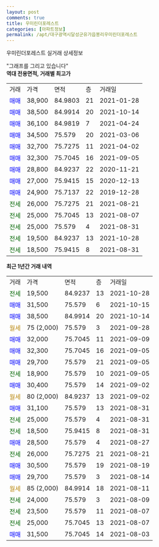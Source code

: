 ```yaml
---
layout: post
comments: true
title: 우미린더포레스트
categories: [아파트정보]
permalink: /apt/대구광역시달성군유가읍봉리우미린더포레스트
---
```


우미린더포레스트 실거래 상세정보

<script type="text/javascript">
  google.charts.load('current', {'packages':['line', 'corechart']});
  google.charts.setOnLoadCallback(drawChart);

  function drawChart() {
    var data = new google.visualization.DataTable();
    data.addColumn('date', '거래일');
    data.addColumn('number', "매매");
    data.addColumn('number', "전세");
    data.addColumn('number', "전매");

    data.addRows([[new Date(Date.parse("2021-10-28")), null, 19500, null], [new Date(Date.parse("2021-10-15")), 31500, null, null], [new Date(Date.parse("2021-10-14")), 38500, null, null], [new Date(Date.parse("2021-09-28")), null, null, null], [new Date(Date.parse("2021-09-09")), 32000, null, null], [new Date(Date.parse("2021-09-05")), 32300, null, null], [new Date(Date.parse("2021-09-05")), 29700, null, null], [new Date(Date.parse("2021-09-05")), null, 18900, null], [new Date(Date.parse("2021-09-02")), 30400, null, null], [new Date(Date.parse("2021-09-02")), null, null, null], [new Date(Date.parse("2021-08-31")), 31100, null, null], [new Date(Date.parse("2021-08-31")), null, 25000, null], [new Date(Date.parse("2021-08-31")), null, 18500, null], [new Date(Date.parse("2021-08-27")), 28500, null, null], [new Date(Date.parse("2021-08-21")), null, 26000, null], [new Date(Date.parse("2021-08-19")), 30500, null, null], [new Date(Date.parse("2021-08-14")), 29700, null, null], [new Date(Date.parse("2021-08-11")), null, null, null], [new Date(Date.parse("2021-08-09")), null, 24000, null], [new Date(Date.parse("2021-08-07")), null, 23500, null], [new Date(Date.parse("2021-08-07")), null, 25000, null], [new Date(Date.parse("2021-08-03")), 31500, null, null]]);

    var options = {
      hAxis: {
        format: 'yyyy/MM/dd'
      },    
      lineWidth: 0,
      pointsVisible: true,    
      title: '최근 1년간 유형별 실거래가 분포',
      legend: { position: 'bottom' }
    };

    var formatter = new google.visualization.NumberFormat({pattern:'###,###'} );
    formatter.format(data, 1);
    formatter.format(data, 2);
    
    setTimeout(function() {
        var chart = new google.visualization.LineChart(document.getElementById('columnchart_material'));
        chart.draw(data, (options));
        document.getElementById('loading').style.display = 'none';
    }, 200);
  }
</script>


<div id="loading" style="z-index:20; display: block; margin-left: 0px">"그래프를 그리고 있습니다"</div>
<div id="columnchart_material" style="width: 95%; margin-left: 0px; display: block"></div>
<!-- contents start -->
<b>역대 전용면적, 거래별 최고가</b>
<table class="sortable">
    <tr>
      <td>거래</td>
      <td>가격</td>
      <td>면적</td>
      <td>층</td>
      <td>거래일</td>
    </tr>
        <tr>
          <td><a style="color: blue">매매</a></td>
          <td>38,900</td>
          <td>84.9803</td>
          <td>21</td>
          <td>2021-01-28</td>
        </tr>            <tr>
          <td><a style="color: blue">매매</a></td>
          <td>38,500</td>
          <td>84.9914</td>
          <td>20</td>
          <td>2021-10-14</td>
        </tr>            <tr>
          <td><a style="color: blue">매매</a></td>
          <td>36,100</td>
          <td>84.9819</td>
          <td>7</td>
          <td>2021-04-24</td>
        </tr>            <tr>
          <td><a style="color: blue">매매</a></td>
          <td>34,500</td>
          <td>75.579</td>
          <td>20</td>
          <td>2021-03-06</td>
        </tr>            <tr>
          <td><a style="color: blue">매매</a></td>
          <td>32,700</td>
          <td>75.7275</td>
          <td>11</td>
          <td>2021-04-02</td>
        </tr>            <tr>
          <td><a style="color: blue">매매</a></td>
          <td>32,300</td>
          <td>75.7045</td>
          <td>16</td>
          <td>2021-09-05</td>
        </tr>            <tr>
          <td><a style="color: blue">매매</a></td>
          <td>28,800</td>
          <td>84.9237</td>
          <td>22</td>
          <td>2020-11-21</td>
        </tr>            <tr>
          <td><a style="color: blue">매매</a></td>
          <td>27,000</td>
          <td>75.9415</td>
          <td>15</td>
          <td>2020-12-13</td>
        </tr>            <tr>
          <td><a style="color: blue">매매</a></td>
          <td>24,900</td>
          <td>75.7137</td>
          <td>22</td>
          <td>2019-12-28</td>
        </tr>        
        <tr>
              <td><a style="color: darkgreen">전세</a></td>
              <td>26,000</td>
              <td>75.7275</td>
              <td>21</td>
              <td>2021-08-21</td>
            </tr>            <tr>
              <td><a style="color: darkgreen">전세</a></td>
              <td>25,000</td>
              <td>75.7045</td>
              <td>13</td>
              <td>2021-08-07</td>
            </tr>            <tr>
              <td><a style="color: darkgreen">전세</a></td>
              <td>25,000</td>
              <td>75.579</td>
              <td>4</td>
              <td>2021-08-31</td>
            </tr>            <tr>
              <td><a style="color: darkgreen">전세</a></td>
              <td>19,500</td>
              <td>84.9237</td>
              <td>13</td>
              <td>2021-10-28</td>
            </tr>            <tr>
              <td><a style="color: darkgreen">전세</a></td>
              <td>18,500</td>
              <td>75.9415</td>
              <td>8</td>
              <td>2021-08-31</td>
            </tr>        
    
</table>

<b>최근 1년간 거래 내역</b>

<table class="sortable">
    <tr>
      <td>거래</td>
      <td>가격</td>
      <td>면적</td>
      <td>층</td>
      <td>거래일</td>
    </tr>
    <tr>
      <td><a style="color: darkgreen">전세</a></td>
      <td>19,500</td>
      <td>84.9237</td>
      <td>13</td>
      <td>2021-10-28</td>
    </tr>          <tr>
      <td><a style="color: blue">매매</a></td>
      <td>31,500</td>
      <td>75.579</td>
      <td>6</td>
      <td>2021-10-15</td>
    </tr>          <tr>
      <td><a style="color: blue">매매</a></td>
      <td>38,500</td>
      <td>84.9914</td>
      <td>20</td>
      <td>2021-10-14</td>
    </tr>          <tr>
      <td><a style="color: darkgoldenrod">월세</a></td>
      <td>75 (2,000)</td>
      <td>75.579</td>
      <td>3</td>
      <td>2021-09-28</td>
    </tr>          <tr>
      <td><a style="color: blue">매매</a></td>
      <td>32,000</td>
      <td>75.7045</td>
      <td>11</td>
      <td>2021-09-09</td>
    </tr>          <tr>
      <td><a style="color: blue">매매</a></td>
      <td>32,300</td>
      <td>75.7045</td>
      <td>16</td>
      <td>2021-09-05</td>
    </tr>          <tr>
      <td><a style="color: blue">매매</a></td>
      <td>29,700</td>
      <td>75.579</td>
      <td>21</td>
      <td>2021-09-05</td>
    </tr>          <tr>
      <td><a style="color: darkgreen">전세</a></td>
      <td>18,900</td>
      <td>75.579</td>
      <td>10</td>
      <td>2021-09-05</td>
    </tr>          <tr>
      <td><a style="color: blue">매매</a></td>
      <td>30,400</td>
      <td>75.579</td>
      <td>14</td>
      <td>2021-09-02</td>
    </tr>          <tr>
      <td><a style="color: darkgoldenrod">월세</a></td>
      <td>80 (2,000)</td>
      <td>84.9237</td>
      <td>13</td>
      <td>2021-09-02</td>
    </tr>          <tr>
      <td><a style="color: blue">매매</a></td>
      <td>31,100</td>
      <td>75.579</td>
      <td>13</td>
      <td>2021-08-31</td>
    </tr>          <tr>
      <td><a style="color: darkgreen">전세</a></td>
      <td>25,000</td>
      <td>75.579</td>
      <td>4</td>
      <td>2021-08-31</td>
    </tr>          <tr>
      <td><a style="color: darkgreen">전세</a></td>
      <td>18,500</td>
      <td>75.9415</td>
      <td>8</td>
      <td>2021-08-31</td>
    </tr>          <tr>
      <td><a style="color: blue">매매</a></td>
      <td>28,500</td>
      <td>75.579</td>
      <td>4</td>
      <td>2021-08-27</td>
    </tr>          <tr>
      <td><a style="color: darkgreen">전세</a></td>
      <td>26,000</td>
      <td>75.7275</td>
      <td>21</td>
      <td>2021-08-21</td>
    </tr>          <tr>
      <td><a style="color: blue">매매</a></td>
      <td>30,500</td>
      <td>75.579</td>
      <td>19</td>
      <td>2021-08-19</td>
    </tr>          <tr>
      <td><a style="color: blue">매매</a></td>
      <td>29,700</td>
      <td>75.579</td>
      <td>3</td>
      <td>2021-08-14</td>
    </tr>          <tr>
      <td><a style="color: darkgoldenrod">월세</a></td>
      <td>85 (2,000)</td>
      <td>84.9914</td>
      <td>18</td>
      <td>2021-08-11</td>
    </tr>          <tr>
      <td><a style="color: darkgreen">전세</a></td>
      <td>24,000</td>
      <td>75.579</td>
      <td>3</td>
      <td>2021-08-09</td>
    </tr>          <tr>
      <td><a style="color: darkgreen">전세</a></td>
      <td>23,500</td>
      <td>75.579</td>
      <td>11</td>
      <td>2021-08-07</td>
    </tr>          <tr>
      <td><a style="color: darkgreen">전세</a></td>
      <td>25,000</td>
      <td>75.7045</td>
      <td>13</td>
      <td>2021-08-07</td>
    </tr>          <tr>
      <td><a style="color: blue">매매</a></td>
      <td>31,500</td>
      <td>75.7045</td>
      <td>14</td>
      <td>2021-08-03</td>
    </tr>      </table>
<!-- contents end -->    

